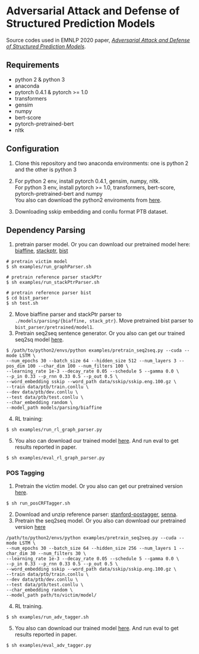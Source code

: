 # Adversarial Attack and Defense of Structured Prediction Models

Source codes used in EMNLP 2020 paper, [*Adversarial Attack and Defense of Structured Prediction Models*](https://arxiv.org/abs/2010.01610).

## Requirements ##

- python 2 & python 3
- anaconda
- pytorch 0.4.1 & pytorch >= 1.0
- transformers
- gensim
- numpy
- bert-score
- pytorch-pretrained-bert
- nltk

## Configuration ##

1. Clone this repository and two anaconda environments: one is python 2 and the other is python 3

2. For python 2 env, install pytorch 0.4.1, gensim, numpy, nltk. <br>
   For python 3 env, install pytorch >= 1.0, transformers, bert-score, pytorch-pretrained-bert and numpy <br>
   You also can download the python2 enviroments from [here](https://drive.google.com/file/d/1eP7Ig1o9LKe3WAYGvw488x2boBHBejXu/view?usp=sharing). 

3. Downloading sskip embedding and conllu format PTB dataset.
## Dependency Parsing #
1. pretrain parser model. Or you can download our pretrained model here: [biaffine](https://drive.google.com/file/d/1b_koVg6uER7CZchDNdtzdKzswe0CJ2sD/view?usp=sharing), [stackptr](https://drive.google.com/file/d/1f27XJKmbFZlXgocGA0sjEekmxuCSoW8H/view?usp=sharing), [bist](https://drive.google.com/file/d/1kYxeSYaEk31rFYs1LSkQG3fBWYkcN4sE/view?usp=sharing)
```shell script
# pretrain victim model
$ sh examples/run_graphParser.sh

# pretrain reference parser stackPtr
$ sh examples/run_stackPtrParser.sh

# pretrain reference parser bist
$ cd bist_parser
$ sh test.sh
```

2. Move biaffine parser and stackPtr parser to ```./models/parsing/{biaffine, stack_ptr}```. Move pretrained bist parser to ```bist_parser/pretrained/model1```.
3. Pretrain seq2seq sentence generator. Or you also can get our trained seq2sq model [here](https://drive.google.com/file/d/1MkDL5bhWoS7wiVG2pfUtdOtp_f6DO_nw/view?usp=sharing).
```shell script
$ /path/to/python2/envs/python examples/pretrain_seq2seq.py --cuda --mode LSTM \
--num_epochs 30 --batch_size 64 --hidden_size 512 --num_layers 3 --pos_dim 100 --char_dim 100 --num_filters 100 \
--learning_rate 1e-3 --decay_rate 0.05 --schedule 5 --gamma 0.0 \
--p_in 0.33 --p_rnn 0.33 0.5 --p_out 0.5 \
--word_embedding sskip --word_path data/sskip/sskip.eng.100.gz \
--train data/ptb/train.conllu \
--dev data/ptb/dev.conllu \
--test data/ptb/test.conllu \
--char_embedding random \
--model_path models/parsing/biaffine
```
4. RL training:
```shell script
$ sh examples/run_rl_graph_parser.py
``` 
5. You also can download our trained model [here](https://drive.google.com/drive/folders/1GWSgZgNiCbDsZSQaiU_32AqCcGDIlNSo?usp=sharing). And run eval to get results reported in paper.
```shell script
$ sh examples/eval_rl_graph_parser.py 
```

### POS Tagging
1. Pretrain the victim model. Or you also can get our pretrained version [here](https://drive.google.com/file/d/1jbS0rxveHRxUEkTCZCDKkaEjoobzmWq1/view?usp=sharing).
```shell script
$ sh run_posCRFTagger.sh
```
2. Download and unzip reference parser: [stanford-postagger](http://nlp.stanford.edu/software/stanford-postagger-2015-04-20.zip), [senna](http://ronan.collobert.com/senna/senna-v3.0.tgz). 
3. Pretrain the seq2seq model. Or you also can download our pretrained version [here](https://drive.google.com/file/d/1gNe5kpH6PXw6DPK7YrGL3s39--wT2eJ_/view?usp=sharing)
```shell script
/path/to/python2/envs/python examples/pretrain_seq2seq.py --cuda --mode LSTM \
--num_epochs 30 --batch_size 64 --hidden_size 256 --num_layers 1 --char_dim 30 --num_filters 30 \
--learning_rate 1e-3 --decay_rate 0.05 --schedule 5 --gamma 0.0 \
--p_in 0.33 --p_rnn 0.33 0.5 --p_out 0.5 \
--word_embedding sskip --word_path data/sskip/sskip.eng.100.gz \
--train data/ptb/train.conllu \
--dev data/ptb/dev.conllu \
--test data/ptb/test.conllu \
--char_embedding random \
--model_path path/to/victim/model/
```
4. RL training.
```shell script
$ sh examples/run_adv_tagger.sh
```
5. You also can download our trained model [here](https://drive.google.com/drive/folders/1lCQjsAIjthcWRL2P3cL5dofwRnJAijdM?usp=sharing). And run eval to get results reported in paper.
```shell script
$ sh examples/eval_adv_tagger.py 
```
